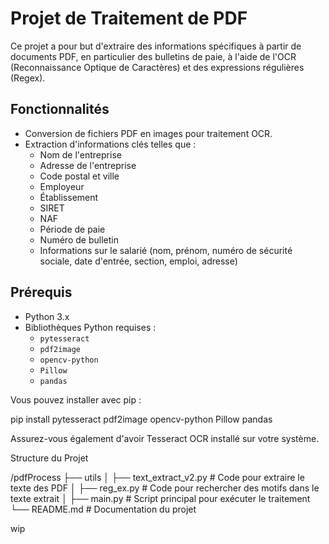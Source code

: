 # Projet de Traitement de PDF

Ce projet a pour but d'extraire des informations spécifiques à partir de documents PDF, en particulier des bulletins de paie, à l'aide de l'OCR (Reconnaissance Optique de Caractères) et des expressions régulières (Regex).

## Fonctionnalités

- Conversion de fichiers PDF en images pour traitement OCR.
- Extraction d'informations clés telles que :
  - Nom de l'entreprise
  - Adresse de l'entreprise
  - Code postal et ville
  - Employeur
  - Établissement
  - SIRET
  - NAF
  - Période de paie
  - Numéro de bulletin
  - Informations sur le salarié (nom, prénom, numéro de sécurité sociale, date d'entrée, section, emploi, adresse)

## Prérequis

- Python 3.x
- Bibliothèques Python requises :
  - `pytesseract`
  - `pdf2image`
  - `opencv-python`
  - `Pillow`
  - `pandas`
  
Vous pouvez installer avec pip :

pip install pytesseract pdf2image opencv-python Pillow pandas

Assurez-vous également d'avoir Tesseract OCR installé sur votre système.

Structure du Projet

/pdfProcess
    ├── utils
    │   ├── text_extract_v2.py   # Code pour extraire le texte des PDF
    │   ├── reg_ex.py            # Code pour rechercher des motifs dans le texte extrait
    │   ├── main.py              # Script principal pour exécuter le traitement
    └── README.md                # Documentation du projet


wip
